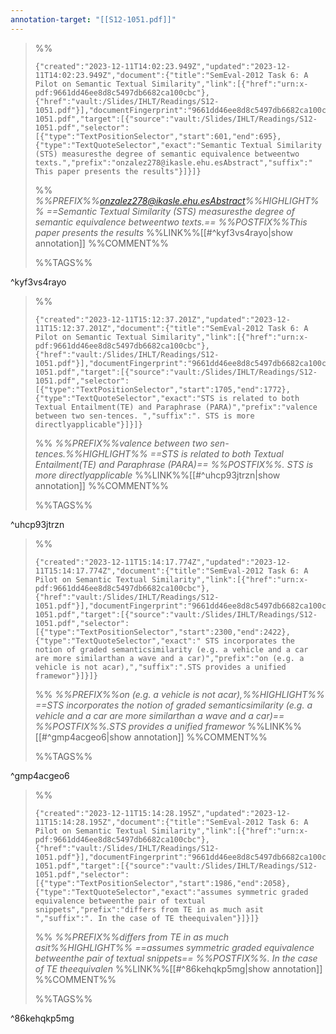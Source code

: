 ```yaml
---
annotation-target: "[[S12-1051.pdf]]"
---
```



>%%
>```annotation-json
>{"created":"2023-12-11T14:02:23.949Z","updated":"2023-12-11T14:02:23.949Z","document":{"title":"SemEval-2012 Task 6: A Pilot on Semantic Textual Similarity","link":[{"href":"urn:x-pdf:9661dd46ee8d8c5497db6682ca100cbc"},{"href":"vault:/Slides/IHLT/Readings/S12-1051.pdf"}],"documentFingerprint":"9661dd46ee8d8c5497db6682ca100cbc"},"uri":"vault:/Slides/IHLT/Readings/S12-1051.pdf","target":[{"source":"vault:/Slides/IHLT/Readings/S12-1051.pdf","selector":[{"type":"TextPositionSelector","start":601,"end":695},{"type":"TextQuoteSelector","exact":"Semantic Textual Similarity (STS) measuresthe degree of semantic equivalence betweentwo texts.","prefix":"onzalez278@ikasle.ehu.esAbstract","suffix":" This paper presents the results"}]}]}
>```
>%%
>*%%PREFIX%%onzalez278@ikasle.ehu.esAbstract%%HIGHLIGHT%% ==Semantic Textual Similarity (STS) measuresthe degree of semantic equivalence betweentwo texts.== %%POSTFIX%%This paper presents the results*
>%%LINK%%[[#^kyf3vs4rayo|show annotation]]
>%%COMMENT%%
>
>%%TAGS%%
>
^kyf3vs4rayo


>%%
>```annotation-json
>{"created":"2023-12-11T15:12:37.201Z","updated":"2023-12-11T15:12:37.201Z","document":{"title":"SemEval-2012 Task 6: A Pilot on Semantic Textual Similarity","link":[{"href":"urn:x-pdf:9661dd46ee8d8c5497db6682ca100cbc"},{"href":"vault:/Slides/IHLT/Readings/S12-1051.pdf"}],"documentFingerprint":"9661dd46ee8d8c5497db6682ca100cbc"},"uri":"vault:/Slides/IHLT/Readings/S12-1051.pdf","target":[{"source":"vault:/Slides/IHLT/Readings/S12-1051.pdf","selector":[{"type":"TextPositionSelector","start":1705,"end":1772},{"type":"TextQuoteSelector","exact":"STS is related to both Textual Entailment(TE) and Paraphrase (PARA)","prefix":"valence between two sen-tences. ","suffix":". STS is more directlyapplicable"}]}]}
>```
>%%
>*%%PREFIX%%valence between two sen-tences.%%HIGHLIGHT%% ==STS is related to both Textual Entailment(TE) and Paraphrase (PARA)== %%POSTFIX%%. STS is more directlyapplicable*
>%%LINK%%[[#^uhcp93jtrzn|show annotation]]
>%%COMMENT%%
>
>%%TAGS%%
>
^uhcp93jtrzn


>%%
>```annotation-json
>{"created":"2023-12-11T15:14:17.774Z","updated":"2023-12-11T15:14:17.774Z","document":{"title":"SemEval-2012 Task 6: A Pilot on Semantic Textual Similarity","link":[{"href":"urn:x-pdf:9661dd46ee8d8c5497db6682ca100cbc"},{"href":"vault:/Slides/IHLT/Readings/S12-1051.pdf"}],"documentFingerprint":"9661dd46ee8d8c5497db6682ca100cbc"},"uri":"vault:/Slides/IHLT/Readings/S12-1051.pdf","target":[{"source":"vault:/Slides/IHLT/Readings/S12-1051.pdf","selector":[{"type":"TextPositionSelector","start":2300,"end":2422},{"type":"TextQuoteSelector","exact":" STS incorporates the notion of graded semanticsimilarity (e.g. a vehicle and a car are more similarthan a wave and a car)","prefix":"on (e.g. a vehicle is not acar),","suffix":".STS provides a unified framewor"}]}]}
>```
>%%
>*%%PREFIX%%on (e.g. a vehicle is not acar),%%HIGHLIGHT%% ==STS incorporates the notion of graded semanticsimilarity (e.g. a vehicle and a car are more similarthan a wave and a car)== %%POSTFIX%%.STS provides a unified framewor*
>%%LINK%%[[#^gmp4acgeo6|show annotation]]
>%%COMMENT%%
>
>%%TAGS%%
>
^gmp4acgeo6


>%%
>```annotation-json
>{"created":"2023-12-11T15:14:28.195Z","updated":"2023-12-11T15:14:28.195Z","document":{"title":"SemEval-2012 Task 6: A Pilot on Semantic Textual Similarity","link":[{"href":"urn:x-pdf:9661dd46ee8d8c5497db6682ca100cbc"},{"href":"vault:/Slides/IHLT/Readings/S12-1051.pdf"}],"documentFingerprint":"9661dd46ee8d8c5497db6682ca100cbc"},"uri":"vault:/Slides/IHLT/Readings/S12-1051.pdf","target":[{"source":"vault:/Slides/IHLT/Readings/S12-1051.pdf","selector":[{"type":"TextPositionSelector","start":1986,"end":2058},{"type":"TextQuoteSelector","exact":"assumes symmetric graded equivalence betweenthe pair of textual snippets","prefix":"differs from TE in as much asit ","suffix":". In the case of TE theequivalen"}]}]}
>```
>%%
>*%%PREFIX%%differs from TE in as much asit%%HIGHLIGHT%% ==assumes symmetric graded equivalence betweenthe pair of textual snippets== %%POSTFIX%%. In the case of TE theequivalen*
>%%LINK%%[[#^86kehqkp5mg|show annotation]]
>%%COMMENT%%
>
>%%TAGS%%
>
^86kehqkp5mg
